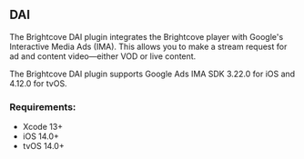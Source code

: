 DAI
--------------

The Brightcove DAI plugin integrates the Brightcove player with Google's Interactive Media Ads (IMA). This allows you to make a stream request for ad and content video—either VOD or live content.

The Brightcove DAI plugin supports Google Ads IMA SDK 3.22.0 for iOS and 4.12.0 for tvOS.

### Requirements:

- Xcode 13+
- iOS 14.0+
- tvOS 14.0+
